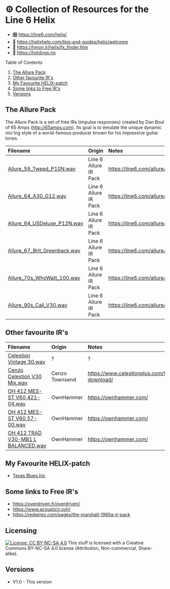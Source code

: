 # :gear: Collection of Resources for the Line 6 Helix
- :control_knobs: https://line6.com/helix/
- :wrench: https://helixhelp.com/tips-and-guides/helix/welcome
- :memo: https://hmon.ir/helix/fx_finder.htm
- :hotdog: https://hotdogs.no

Table of Contents
1. [The Allure Pack](#TheAllurePack )
2. [Other favourite IR's](#OtherfavouriteIR's)
3. [My Favourite HELIX-patch](#MyFavouriteHELIX-patch)
4. [Some links to Free IR's](#SomelinkstoFreeIR's)
5. [Versions](#Versions)

## The Allure Pack 
 The Allure Pack is a set of free IRs (impulse responses) created by Dan Boul of 65 Amps (http://65amps.com). Its goal is to emulate the unique dynamic mic’ing style of a world-famous producer known for his 
 impressive guitar tones.

| Filename                                                                                                                        | Origin                    | Notes                                          | 
| :---------------------------------                                                                                              | :------------------------ | :--------------------------------------------- | 
| [Allure_59_Tweed_P10N.wav](https://github.com/turtelduo/helix/blob/main/Allure_59_Tweed_P10N.wav)                               | Line 6 Allure IR Pack     | https://line6.com/allure/                      |
| [Allure_64_A30_G12.wav](https://github.com/turtelduo/helix/blob/main/Allure_64_A30_G12.wav)                                     | Line 6 Allure IR Pack     | https://line6.com/allure/                      | 
| [Allure_64_USDeluxe_P12N.wav](https://github.com/turtelduo/helix/blob/main/Allure_64_USDeluxe_P12N.wav)                         | Line 6 Allure IR Pack     | https://line6.com/allure/                      | 
| [Allure_67_Brit_Greenback.wav](https://github.com/turtelduo/helix/blob/main/Allure_67_Brit_Greenback.wav)                       | Line 6 Allure IR Pack     | https://line6.com/allure/                      | 
| [Allure_70s_WhoWatt_100.wav](https://github.com/turtelduo/helix/blob/main/Allure_70s_WhoWatt_100.wav)                           | Line 6 Allure IR Pack     | https://line6.com/allure/                      | 
| [Allure_90s_Cali_V30.wav](https://github.com/turtelduo/helix/blob/main/Allure_90s_Cali_V30.wav)                                 | Line 6 Allure IR Pack     | https://line6.com/allure/                      | 

## Other favourite IR's
| Filename                                                                                                                        | Origin                    | Notes                                          | 
| :---------------------------------                                                                                              | :------------------------ | :--------------------------------------------- | 
| [Celestion Vintage 30.wav](https://github.com/turtelduo/helix/blob/main/Celestion%20Vintage%2030.wav)                           | ?                         | ?                                              | 
| [Cenzo Celestion V30 Mix.wav](https://github.com/turtelduo/helix/blob/main/Cenzo%20Celestion%20V30%20Mix.wav)                   | Cenzo Townsend            | https://www.celestionplus.com/free-download/   | 
| [OH 412 MES-ST V60 421-04.wav](https://github.com/turtelduo/helix/blob/main/OH%20412%20MES-ST%20V60%20421-04.wav)               | OwnHammer                 | https://ownhammer.com/                         |
| [OH 412 MES-ST V60 57-00.wav](https://github.com/turtelduo/helix/blob/main/OH%20412%20MES-ST%20V60%2057-00.wav)                 | OwnHammer                 | https://ownhammer.com/                         | 
| [OH 412 TRAD V30-MB1 L BALANCED.wav](https://github.com/turtelduo/helix/blob/main/OH%20412%20TRAD%20V30-MB1%20L%20BALANCED.wav) | OwnHammer                 | https://ownhammer.com/                         | 

 
## My Favourite HELIX-patch
* [Texas Blues.hlx](https://github.com/turtelduo/helix/blob/main/Texas%20Blues.hlx)  

## Some links to Free IR's
* https://overdriven.fr/overdriven/
* https://www.acousticir.ovh/
* https://redwirez.com/pages/the-marshall-1960a-ir-pack

## Licensing
[![License: CC BY-NC-SA 4.0](https://licensebuttons.net/l/by-nc-sa/4.0/80x15.png)](https://creativecommons.org/licenses/by-nc-sa/4.0/)
This stuff is licensed with a Creative Commons BY-NC-SA 4.0 license (Attribution, Non-commercial, Share-alike).
 
## Versions
* V1.0 - This version

